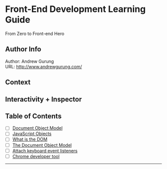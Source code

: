 # Front-End Development Learning Guide
From Zero to Front-end Hero

Author Info
-----------
Author: Andrew Gurung <br>
URL: http://www.andrewgurung.com/

Context
-----------------
##  Interactivity + Inspector

Table of Contents
-----------------

- [ ] [Document Object Model](https://developer.mozilla.org/en-US/docs/Web/API/Document_Object_Model/Introduction)
- [ ] [JavaScript Objects](http://javascriptissexy.com/javascript-objects-in-detail/)
- [ ] [What is the DOM](https://css-tricks.com/dom/)
- [ ] [The Document Object Model](https://developer.mozilla.org/en-US/docs/Web/API/Document_Object_Model)
- [ ] [Attach keyboard event listeners](https://plainjs.com/javascript/events/getting-the-keycode-from-keyboard-events-17/)
- [ ] [Chrome developer tool](https://developer.chrome.com/devtools)

-----------------


